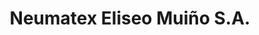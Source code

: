 ---
title: "Neumatex Eliseo Muiño S.A."
url: /ciudad-autonoma-de-buenos-aires/neumatex-eliseo-muino-s-a/
shop: Reifen
---